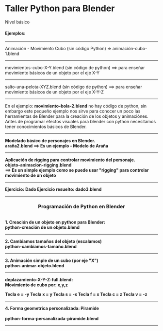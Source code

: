# Taller Python para Blender
Nivel básico

<h4>Ejemplos:</h4>

<hr/>
Animación - Movimiento Cubo (sin código Python) => animación-cubo-1.blend
<hr/>
movimientos-cubo-X-Y.blend (sin código de python) ==> para enseñar movimiento básicos de un objeto por el eje X-Y
<hr/>
salto-una-pelota-XYZ.blend (sin código de python) ==> para enseñar movimiento básicos de un objeto por el eje X-Y-Z
<hr/>
En el ejemplo: <strong>movimiento-bola-2.blend</strong> no hay código de python, sin embargo este pequeño ejemplo nos sirve para conocer un poco las herramientas de Blender para la creación de los objetos y animaciónes. 
Antes de programar efectos visuales para blender con python necesitamos tener conocimientos básicos de Blender.
<hr/>
<strong>Modelado básico de personajes en Blender.<strong><br>
  <strong>araña2.blend</strong> ==> Es un ejemplo - Modelo de Araña
<hr/>
  <strong>Aplicación de rigging para controlar movimiento del personaje.
<strong><br>
  <strong>objeto-animacion-rigging.blend</strong><br> ==> Es un simple ejemplo como se puede usar "rigging" para controlar movimiento de un objeto
  <hr/>
  <strong>Ejercicio: Dado</strong>
  Ejercicio resuelto: dado3.blend 
  <hr/>
  <h3 align="center">Programación de Python en Blender</h4><br>
  <strong>1. Creación de un objeto en python para Blender:</strong></strong><br>
  python-creación de un objeto.blend
  <hr/>
    <strong>2. Cambiamos tamaños del objeto (escalamos)</strong><br>
    python-cambiamos-tamaño.blend
    <hr/>
    <strong>3. Animación simple de un cubo (por eje "X")</strong><br>
    python-animar-objeto.blend
    <hr/>
    <strong>deplazamiento-X-Y-Z-full.blend:</strong><br> Movimiento de cubo por: x,y,z<br>

Tecla e = -y
Tecla x = y
Tecla s = -x
Tecla f = x
Tecla c = z
Tecla v = -z
<hr/>
  <strong>4. Forma geometrica personalizada: Piramide</strong><br><br>
  <span>python-forma-persanalizada-piramide.blend</span>
  <hr/>
